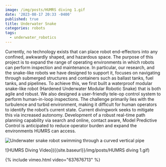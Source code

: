 ```yaml
---
image: /img/posts/HUMRS diving 1.gif
date: '2023-08-17 20:33 -0400'
published: true
title: Underwater Snake
categories: robots
tags:
  - underwater_robotics
---
```

Currently, no technology exists that can place robot end-effectors into any confined, awkwardly shaped, and hazardous space. The purpose of this project is to expand the range of operating environments in which robots can perform inspection and maintenance. In particular, our research, and the snake-like robots we have designed to support it, focuses on navigating through submerged structures and containers such as ballast tanks, fuel tanks, and pipelines. To achieve this, we first built a waterproof modular snake-like robot (Hardened Underwater Modular Robotic Snake) that is both agile and robust. We also designed a user-friendly tele-op control system to perform human-in-loop inspections. The challenge primarily lies with the turbulence and turbid environment, making it difficult for human operators to identify the robot’s current state. Current divingwork seeks to mitigate this via increased autonomy. Development of a robust real-time path planning capability via search and online, contact aware, Model Predictive Control is anticipated to reduce operator burden and expand the environments HUMRS can access.

![Underwater snake robot swimming through a curved vertical pipe]({{site.baseurl}}/img/posts/HUMRS_Vertical_Pipe.gif)

![HUMRS Diving Video]({{site.baseurl}}/img/posts/HUMRS diving 1.gif)

{% include vimeo.html video="637676713" %}